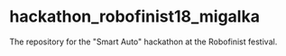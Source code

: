 # hackathon_robofinist18_migalka
The repository for the "Smart Auto" hackathon at the Robofinist festival.
